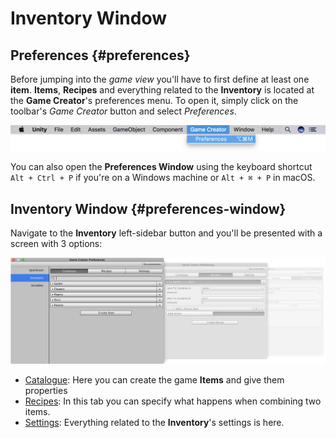 # Inventory Window

## Preferences {#preferences}

Before jumping into the _game view_ you'll have to first define at least one **item**. **Items**, **Recipes** and everything related to the **Inventory** is located at the **Game Creator**'s preferences menu. To open it, simply click on the toolbar's _Game Creator_ button and select _Preferences_.

![](../../.gitbook/assets/inventory-preferences.jpg)

You can also open the **Preferences Window** using the keyboard shortcut `Alt + Ctrl + P` if you're on a Windows machine or `Alt + ⌘ + P` in macOS.

## Inventory Window {#preferences-window}

Navigate to the **Inventory** left-sidebar button and you'll be presented with a screen with 3 options:

![](../../.gitbook/assets/inventory-window.jpg)

* ​[Catalogue](catalogue.md): Here you can create the game **Items** and give them properties
* ​[Recipes](recipes.md): In this tab you can specify what happens when combining two items.
* ​[Settings](settings.md): Everything related to the **Inventory**'s settings is here.

